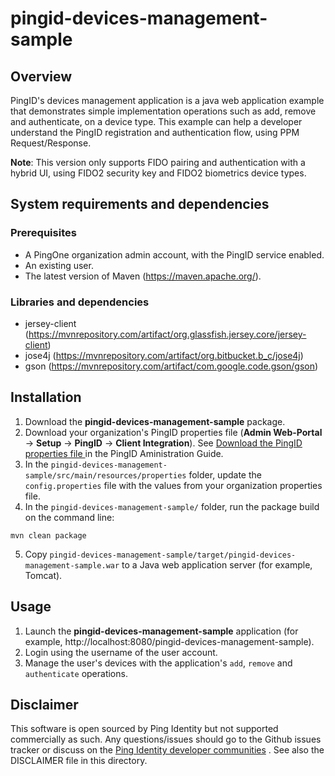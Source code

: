 # pingid-devices-management-sample

## Overview

PingID's devices management application is a java web application example that demonstrates simple implementation operations such as add, remove and authenticate, on a device type.
This example can help a developer understand the PingID registration and authentication flow, using PPM Request/Response.

**Note**: This version only supports FIDO pairing and authentication with a hybrid UI, using FIDO2 security key and FIDO2 biometrics device types.

## System requirements and dependencies

### Prerequisites

 - A PingOne organization admin account, with the PingID service enabled.
 - An existing user.
 - The latest version of Maven (https://maven.apache.org/).


### Libraries and dependencies

 - jersey-client (https://mvnrepository.com/artifact/org.glassfish.jersey.core/jersey-client)
 - jose4j (https://mvnrepository.com/artifact/org.bitbucket.b_c/jose4j)
 - gson (https://mvnrepository.com/artifact/com.google.code.gson/gson)

 
## Installation
 
1. Download the **pingid-devices-management-sample** package.
2. Download your organization's PingID properties file (**Admin Web-Portal** -> **Setup** -> **PingID** -> **Client Integration**). See [Download the PingID properties file
](https://docs.pingidentity.com/bundle/pingid/page/pog1564020448702.html) in the PingID Aministration Guide.
3. In the `pingid-devices-management-sample/src/main/resources/properties` folder, update the `config.properties` file with the values from your organization properties file. 
4. In the `pingid-devices-management-sample/` folder, run the package build on the command line:
```
mvn clean package
```
5. Copy `pingid-devices-management-sample/target/pingid-devices-management-sample.war` to a Java web application server (for example, Tomcat).


## Usage

1. Launch the **pingid-devices-management-sample** application (for example, http://localhost:8080/pingid-devices-management-sample).
2. Login using the username of the user account.
3. Manage the user's devices with the application's `add`, `remove` and `authenticate` operations. 


## Disclaimer

This software is open sourced by Ping Identity but not supported commercially as such. Any questions/issues should go to the Github issues tracker or discuss on the [Ping Identity developer communities] . See also the DISCLAIMER file in this directory.

[Ping Identity developer communities]: https://community.pingidentity.com/collaborate
[Ping Identity Developer Site]: https://developer.pingidentity.com/connect


